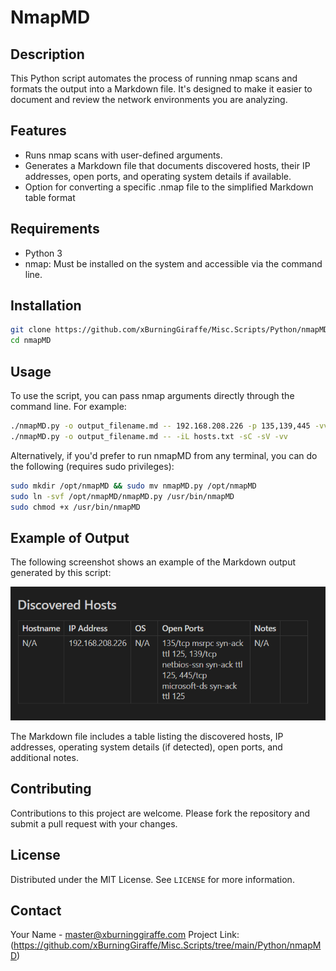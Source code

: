 
# NmapMD

## Description
This Python script automates the process of running nmap scans and formats the output into a Markdown file. It's designed to make it easier to document and review the network environments you are analyzing.

## Features
- Runs nmap scans with user-defined arguments.
- Generates a Markdown file that documents discovered hosts, their IP addresses, open ports, and operating system details if available.
- Option for converting a specific .nmap file to the simplified Markdown table format
## Requirements
- Python 3
- nmap: Must be installed on the system and accessible via the command line.

## Installation
```bash
git clone https://github.com/xBurningGiraffe/Misc.Scripts/Python/nmapMD.git
cd nmapMD
```

## Usage
To use the script, you can pass nmap arguments directly through the command line. For example:
```bash
./nmapMD.py -o output_filename.md -- 192.168.208.226 -p 135,139,445 -vv
./nmapMD.py -o output_filename.md -- -iL hosts.txt -sC -sV -vv
```
Alternatively, if you'd prefer to run nmapMD from any terminal, you can do the following (requires sudo privileges):
```bash
sudo mkdir /opt/nmapMD && sudo mv nmapMD.py /opt/nmapMD
sudo ln -svf /opt/nmapMD/nmapMD.py /usr/bin/nmapMD
sudo chmod +x /usr/bin/nmapMD
```

## Example of Output
The following screenshot shows an example of the Markdown output generated by this script:

![Example Output](./Screenshot.png)

The Markdown file includes a table listing the discovered hosts, IP addresses, operating system details (if detected), open ports, and additional notes.

## Contributing
Contributions to this project are welcome. Please fork the repository and submit a pull request with your changes.

## License
Distributed under the MIT License. See `LICENSE` for more information.

## Contact
Your Name - master@xburninggiraffe.com
Project Link: (https://github.com/xBurningGiraffe/Misc.Scripts/tree/main/Python/nmapMD)
